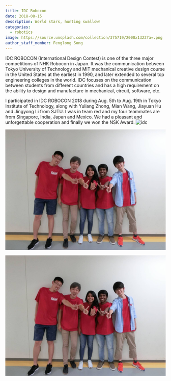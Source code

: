 ```yaml
---
title: IDC Robocon
date: 2018-08-15
description: World stars, hunting swallow!
categories:
  - robotics
image: https://source.unsplash.com/collection/375719/2000x1322?a=.png
author_staff_member: Fenglong Song
---
```

  IDC ROBOCON (International Design Contest) is one of the three major competitions of NHK Robocon in Japan. It was the communication between Tokyo University of Technology and MIT mechanical creative design course in the United States at the earliest in 1990, and later extended to several top engineering colleges in the world. IDC focuses on the communication between students from different countries and has a high requirement on the ability to design and manufacture in mechanical, circuit, software, etc.

  I participated in IDC ROBOCON 2018 during Aug. 5th to Aug. 19th in Tokyo Institute of Technology, along with Yuliang Zhong, Mian Wang, Jiayuan Hu and Jingyong Li from SJTU. I was in team red and my four teammates are from Singapore, India, Japan and Mexico. We had a pleasant and unforgettable cooperation and finally we won the NSK Award.
![idc](../../../images/research/robocon/robocon_1.jpg)

![idc](images/research/robocon/robocon_1.jpg)

![idc](./images/research/robocon/robocon_1.jpg)

<!-- ![Coins](https://source.unsplash.com/random/1500x1000) -->
